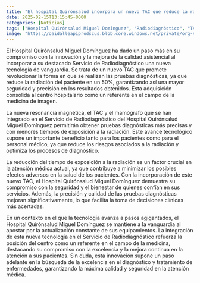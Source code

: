 ```yaml
---
title: "El hospital Quirónsalud incorpora un nuevo TAC que reduce la radiación del paciente en un 50%"
date: 2025-02-15T13:15:45+0000
categories: [Noticias]
tags: ["Hospital Quirónsalud Miguel Domínguez", "Radiodiagnóstico", "TAC", "radiación", "pacientes", "tecnología", "diagnóstico."]
image: "https://oaidalleapiprodscus.blob.core.windows.net/private/org-HKmKxpuNw3Y88lm4EBrIPq0n/user-ZwiCXOggLL8ZNNKE2g7rXFmV/img-yU5YcgDSNGyPEZv4iMXQqMt4.png?st=2025-02-15T12%3A15%3A44Z&se=2025-02-15T14%3A15%3A44Z&sp=r&sv=2024-08-04&sr=b&rscd=inline&rsct=image/png&skoid=d505667d-d6c1-4a0a-bac7-5c84a87759f8&sktid=a48cca56-e6da-484e-a814-9c849652bcb3&skt=2025-02-15T09%3A39%3A28Z&ske=2025-02-16T09%3A39%3A28Z&sks=b&skv=2024-08-04&sig=v3%2BuTBzZRIPh1m6sSMdefptV9XfhsVoDMuL2jKTSMP4%3D"
---
```


El Hospital Quirónsalud Miguel Domínguez ha dado un paso más en su compromiso con la innovación y la mejora de la calidad asistencial al incorporar a su destacado Servicio de Radiodiagnóstico una nueva tecnología de vanguardia. Se trata de un nuevo TAC que promete revolucionar la forma en que se realizan las pruebas diagnósticas, ya que reduce la radiación del paciente en un 50%, garantizando así una mayor seguridad y precisión en los resultados obtenidos. Esta adquisición consolida al centro hospitalario como un referente en el campo de la medicina de imagen.

La nueva resonancia magnética, el TAC y el mamógrafo que se han integrado en el Servicio de Radiodiagnóstico del Hospital Quirónsalud Miguel Domínguez permitirán obtener pruebas diagnósticas más precisas y con menores tiempos de exposición a la radiación. Este avance tecnológico supone un importante beneficio tanto para los pacientes como para el personal médico, ya que reduce los riesgos asociados a la radiación y optimiza los procesos de diagnóstico.

La reducción del tiempo de exposición a la radiación es un factor crucial en la atención médica actual, ya que contribuye a minimizar los posibles efectos adversos en la salud de los pacientes. Con la incorporación de este nuevo TAC, el Hospital Quirónsalud Miguel Domínguez demuestra su compromiso con la seguridad y el bienestar de quienes confían en sus servicios. Además, la precisión y calidad de las pruebas diagnósticas mejoran significativamente, lo que facilita la toma de decisiones clínicas más acertadas.

En un contexto en el que la tecnología avanza a pasos agigantados, el Hospital Quirónsalud Miguel Domínguez se mantiene a la vanguardia al apostar por la actualización constante de sus equipamientos. La integración de esta nueva tecnología en el Servicio de Radiodiagnóstico refuerza la posición del centro como un referente en el campo de la medicina, destacando su compromiso con la excelencia y la mejora continua en la atención a sus pacientes. Sin duda, esta innovación supone un paso adelante en la búsqueda de la excelencia en el diagnóstico y tratamiento de enfermedades, garantizando la máxima calidad y seguridad en la atención médica.
    